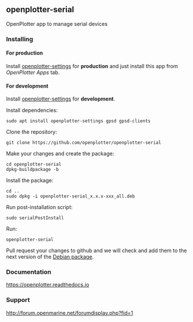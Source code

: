 ## openplotter-serial

OpenPlotter app to manage serial devices

### Installing

#### For production

Install [openplotter-settings](https://github.com/openplotter/openplotter-settings) for **production** and just install this app from *OpenPlotter Apps* tab.

#### For development

Install [openplotter-settings](https://github.com/openplotter/openplotter-settings) for **development**.

Install dependencies:

`sudo apt install openplotter-settings gpsd gpsd-clients`

Clone the repository:

`git clone https://github.com/openplotter/openplotter-serial`

Make your changes and create the package:

```
cd openplotter-serial
dpkg-buildpackage -b
```

Install the package:

```
cd ..
sudo dpkg -i openplotter-serial_x.x.x-xxx_all.deb
```

Run post-installation script:

`sudo serialPostInstall`

Run:

`openplotter-serial`

Pull request your changes to github and we will check and add them to the next version of the [Debian package](https://cloudsmith.io/~openplotter/repos/openplotter/packages/).

### Documentation

https://openplotter.readthedocs.io

### Support

http://forum.openmarine.net/forumdisplay.php?fid=1